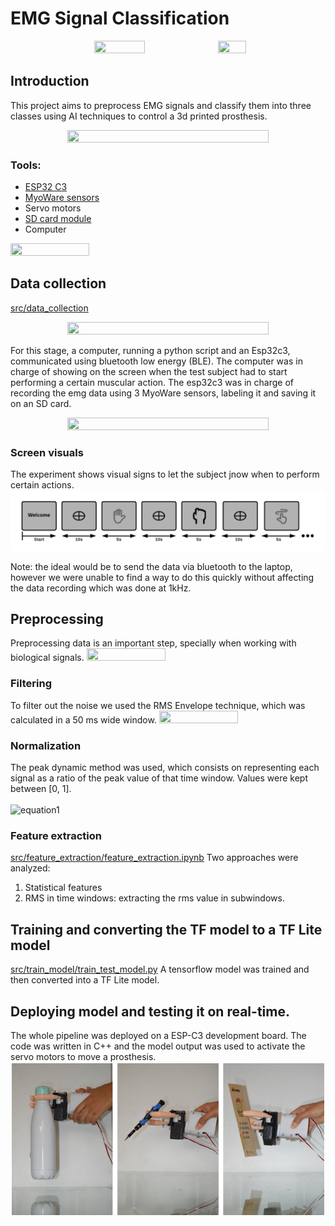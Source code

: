 # EMG Signal Classification
<p align="center">
<img src="https://github.com/kaviles22/EMG_SignalClassification/blob/main/static/case.jpg" width="40%" height="30%"/> <img src="https://github.com/kaviles22/EMG_SignalClassification/blob/main/static/render.png" width="30%" height="20%"/>
</p>

## Introduction
This project aims to preprocess EMG signals and classify them into three classes using AI techniques to control a 3d printed prosthesis.
<p align="center">
<img src="https://github.com/kaviles22/EMG_SignalClassification/blob/main/static/summary.png"  width="80%" height="70%"/>
</p>

### Tools:
- [ESP32 C3](https://www.espressif.com/en/products/socs/esp32-c3)
- [MyoWare sensors](https://cdn.sparkfun.com/datasheets/Sensors/Biometric/MyowareUserManualAT-04-001.pdf)
- Servo motors
- [SD card module](https://create.arduino.cc/projecthub/electropeak/sd-card-module-with-arduino-how-to-read-write-data-37f390)
- Computer

<img src= "https://github.com/kaviles22/EMG_SignalClassification/blob/main/static/circuit.png" width="50%" height="40%"/>

## Data collection
[src/data_collection](https://github.com/kaviles22/EMG_SignalClassification/blob/main/src/data_collection)
<p align="center">
<img src= "https://github.com/kaviles22/EMG_SignalClassification/blob/main/static/data_collect.png" width="80%" height="70%"/>
</p>

For this stage, a computer, running a python script and an Esp32c3, communicated using bluetooth low energy (BLE). The computer was in charge of showing on the screen when the test subject had to start performing a certain muscular action. The esp32c3 was in charge of recording the emg data using 3 MyoWare sensors, labeling it and saving it on an SD card.

<p align="center">
<img src= "https://github.com/kaviles22/EMG_SignalClassification/blob/main/static//ble_communication.png" width="80%" height="70%"/>
</p>

### Screen visuals
The experiment shows visual signs to let the subject jnow when to perform certain actions.
![Screen visuals](static/screen_visuals.png)

Note: the ideal would be to send the data via bluetooth to the laptop, however we were unable to find a way to do this quickly without affecting the data recording which was done at 1kHz. 

## Preprocessing
Preprocessing data is an important step, specially when working with biological signals.
<img src= "https://github.com/kaviles22/EMG_SignalClassification/blob/main/static/myoware_signals.jpeg" width="50%" height="40%"/>

### Filtering
To filter out the noise we used the RMS Envelope technique, which was calculated in a 50 ms wide window.
<img src= "https://github.com/kaviles22/EMG_SignalClassification/blob/main/static/filtered_signal.png" width="50%" height="40%"/>

### Normalization
The peak dynamic method was used, which consists on representing each signal as a ratio of the peak value of that time window. Values were kept between [0, 1].
 <br />
 <br />
![equation1](https://latex.codecogs.com/svg.image?X_{norm}=&space;\frac{X}{X_{peak}})

### Feature extraction
[src/feature_extraction/feature_extraction.ipynb](https://github.com/kaviles22/EMG_SignalClassification/blob/main/src/feature_extraction/feature_extraction.ipynb)
Two approaches were analyzed:
1. Statistical features
2. RMS in time windows: extracting the rms value in subwindows.

## Training and converting the TF model to a TF Lite model
[src/train_model/train_test_model.py](https://github.com/kaviles22/EMG_SignalClassification/blob/main/src/train_model/train_test_model.py)
A tensorflow model was trained and then converted into a TF Lite model. 

## Deploying model and testing it on real-time.
The whole pipeline was deployed on a ESP-C3 development board. The code was written in C++ and the model output was used to activate the servo motors to move a prosthesis. 
![Real time testing](static/real_time.png)

